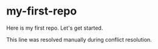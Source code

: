 # my-first-repo
Here is my first repo. Let's get started.

This line was resolved manually during conflict resolution.